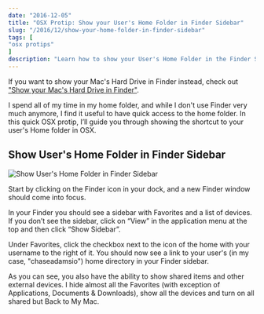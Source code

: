 ```yaml
---
date: "2016-12-05"
title: "OSX Protip: Show your User's Home Folder in Finder Sidebar"
slug: "/2016/12/show-your-home-folder-in-finder-sidebar"
tags: [
"osx protips"
]
description: "Learn how to show your User's Home Folder in the Finder Sidebar."
---
```


If you want to show your Mac's Hard Drive in Finder instead, check out ["Show your Mac's Hard Drive in Finder"](/2014/01/show-your-macs-hard-drive-in-finder-sidebar/).

I spend all of my time in my home folder, and while I don't use Finder very much anymore, I find it useful to have quick access to the home folder. In this quick OSX protip, I’ll guide you through showing the shortcut to your user's Home folder in OSX.

## Show User's Home Folder in Finder Sidebar

![Show User's Home Folder in Finder Sidebar](/img/finder-show-home.gif)

Start by clicking on the Finder icon in your dock, and a new Finder window should come into focus.

In your Finder you should see a sidebar with Favorites and a list of devices. If you don’t see the sidebar, click on “View” in the application menu at the top and then click “Show Sidebar”.

Under Favorites, click the checkbox next to the icon of the home with your username to the right of it. You should now see a link to your user's (in my case, "chaseadamsio") home directory in your Finder sidebar.

As you can see, you also have the ability to show shared items and other external devices. I hide almost all the Favorites (with exception of Applications, Documents &amp; Downloads), show all the devices and turn on all shared but Back to My Mac.

